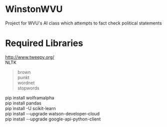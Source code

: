 # WinstonWVU
Project for WVU's AI class which attempts to fact check political statements

# Required Libraries
http://www.tweepy.org/  
NLTK  
 > brown  
 > punkt  
 > wordnet  
 > stopwords
 
pip install wolframalpha  
pip install pandas  
pip install -U scikit-learn  
pip install --upgrade watson-developer-cloud  
pip install --upgrade google-api-python-client

